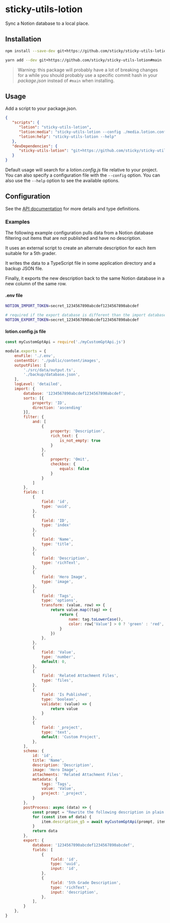 # sticky-utils-lotion

Sync a Notion database to a local place.

## Installation

```bash
npm install --save-dev git+https://github.com/sticky/sticky-utils-lotion#main
```

```bash
yarn add --dev git+https://github.com/sticky/sticky-utils-lotion#main
```

> Warning: this package will probably have a lot of breaking changes for a while you should probably use a specific commit hash in your _package.json_ instead of `#main` when installing.

## Usage

Add a script to your package.json.

```json
{
   "scripts": {
      "lotion": "sticky-utils-lotion",
      "lotion:media": "sticky-utils-lotion --config ./media.lotion.config.js",
      "lotion:help": "sticky-utils-lotion --help"
   },
   "devDependencies": {
      "sticky-utils-lotion": "git+https://github.com/sticky/sticky-utils-lotion#123456"
   }
}
```

Default usage will search for a _lotion.config.js_ file relative to your project. You can also specify a configuration file with the `--config` option. You can also use the `--help` option to see the available options.

## Configuration

See the [API documentation](/docs/README.md) for more details and type definitions.

### Examples

The following example configuration pulls data from a Notion database filtering out items that are not published and have no description.

It uses an external script to create an alternate description for each item suitable for a 5th grader.

It writes the data to a TypeScript file in some application directory and a backup JSON file.

Finally, it exports the new description back to the same Notion database in a new column of the same row.

#### .env file

```sh
NOTION_IMPORT_TOKEN=secret_1234567890abcdef1234567890abcdef

# required if the export database is different than the import database
NOTION_EXPORT_TOKEN=secret_1234567890abcdef1234567890abcdef
```

#### lotion.config.js file


```js
const myCustomGptApi = require('./myCustomGptApi.js')

module.exports = {
	envFile: './.env',
	contentDir: './public/content/images',
	outputFiles: [
		'./src/data/output.ts',
		'./backup/database.json',
	],
	logLevel: 'detailed',
	import: {
		database: '1234567890abcdef1234567890abcdef',
		sorts: [{
			property: 'ID',
			direction: 'ascending'
		}],
		filter: {
			and: [
				{
					property: 'Description',
					rich_text: {
						is_not_empty: true
					}
				},
				{
					property: 'Omit',
					checkbox: {
						equals: false
					}
				}
			]
		},
		fields: [
			{
				field: 'id',
				type: 'uuid',
			},
			{
				field: 'ID',
				type: 'index'
			},
			{
				field: 'Name',
				type: 'title',
			},
			{
				field: 'Description',
				type: 'richText',
			},
			{
				field: 'Hero Image',
				type: 'image',
			},
			{
				field: 'Tags',
				type: 'options',
				transform: (value, row) => {
					return value.map((tag) => {
						return {
							name: tag.toLowerCase(),
							color: row['Value'] > 0 ? 'green' : 'red',
						}
					})
				},
			},
			{
				field: 'Value',
				type: 'number',
				default: 0,
			},
			{
				field: 'Related Attachment Files',
				type: 'files',
			},
			{
				field: 'Is Published',
				type: 'boolean',
				validate: (value) => {
					return value
				}
			},
			{
				field: '_project',
				type: 'text',
				default: 'Custom Project',
			},
		],
		schema: {
			id: 'id',
			title: 'Name',
			description: 'Description',
			image: 'Hero Image',
			attachments: 'Related Attachment Files',
			metadata: {
				tags: 'Tags',
				value: 'Value',
				project: '_project',
			}
		},
		postProcess: async (data) => {
			const prompt = "Rewrite the following description in plain language that a 5th grader could understand:"
			for (const item of data) {
				item.description_g5 = await myCustomGptApi(prompt, item.description)
			}
			return data
		},
		export: {
			database: '1234567890abcdef1234567890abcdef',
			fields: [
				{
					field: 'id',
					type: 'uuid',
					input: 'id',
				},
				{
					field: '5th Grade Description',
					type: 'richText',
					input: 'description',
				},
			],
		}
	},
}